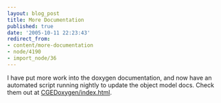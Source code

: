 ```yaml
---
layout: blog_post
title: More Documentation
published: true
date: '2005-10-11 22:23:43'
redirect_from:
- content/more-documentation
- node/4190
- import_node/36
---
```


I have put more work into the doxygen documentation, and now have an automated script running nightly to update the object model docs. Check them out at [CGEDoxygen/index.html](/CGEDoxygen/index.html).
